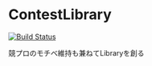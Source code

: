 # ContestLibrary
[![Build Status](https://travis-ci.org/Nikkely/ContestLibrary.svg?branch=master)](https://travis-ci.org/Nikkely/ContestLibrary)

競プロのモチベ維持も兼ねてLibraryを創る
